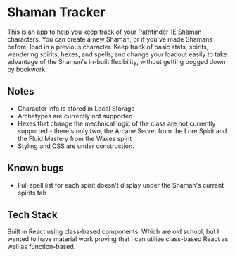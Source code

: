 # Shaman Tracker

This is an app to help you keep track of your Pathfinder 1E Shaman characters. You can create a new Shaman, or if you've made Shamans before, load in a previous character. Keep track of basic stats, spirits, wandering spirits, hexes, and spells, and change your loadout easily to take advantage of the Shaman's in-built flexibility, without getting bogged down by bookwork.

## Notes

- Character info is stored in Local Storage
- Archetypes are currently not supported
- Hexes that change the mechnical logic of the class are not currently supported - there's only two, the Arcane Secret from the Lore Spirit and the Fluid Mastery from the Waves spirit
- Styling and CSS are under construction.

## Known bugs
- Full spell list for each spirit doesn't display under the Shaman's current spirits tab

## Tech Stack
Built in React using class-based components. Which are old school, but I wanted to have material work proving that I can utilize class-based React as well as function-based.